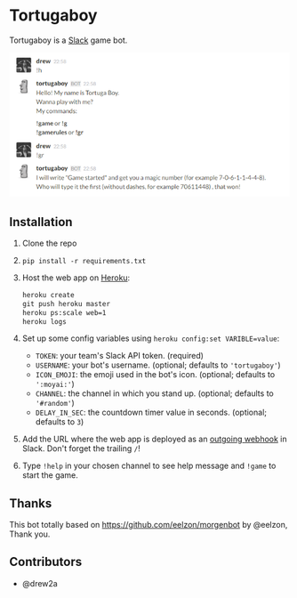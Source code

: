 # Tortugaboy
Tortugaboy is a [Slack](https://slack.com/) game bot.

![screenshot](screenshot.png)

## Installation

1. Clone the repo
2. `pip install -r requirements.txt`
3. Host the web app on [Heroku](http://heroku.com):

    ```
    heroku create
    git push heroku master
    heroku ps:scale web=1
    heroku logs
    ```
4. Set up some config variables using `heroku config:set VARIBLE=value`:
   - `TOKEN`: your team's Slack API token. (required)
   - `USERNAME`: your bot's username. (optional; defaults to `'tortugaboy'`)
   - `ICON_EMOJI`: the emoji used in the bot's icon. (optional; defaults to `':moyai:'`)
   - `CHANNEL`: the channel in which you stand up. (optional; defaults to `'#random'`)
   - `DELAY_IN_SEC`: the countdown timer value in seconds. (optional; defaults to `3`)
  
5. Add the URL where the web app is deployed as an [outgoing webhook](https://my.slack.com/services/new/outgoing-webhook) in Slack. Don't forget the trailing `/`!
6. Type `!help` in your chosen channel to see help message and `!game` to start the game.

## Thanks
This bot totally based on https://github.com/eelzon/morgenbot by @eelzon, Thank you.

## Contributors
* @drew2a